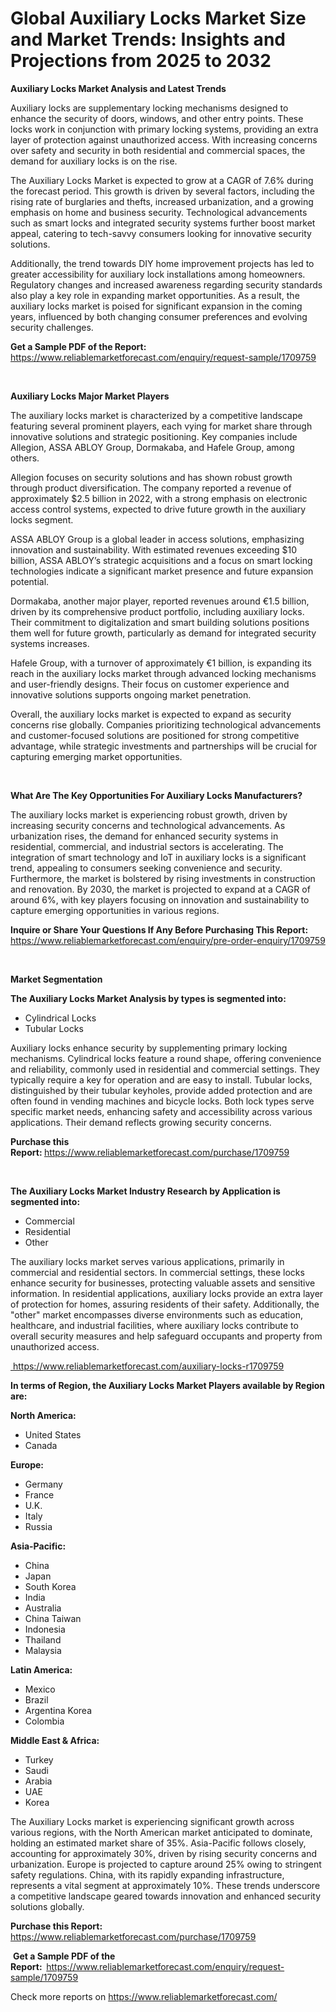<p><h1>Global Auxiliary Locks Market Size and Market Trends: Insights and Projections from 2025 to 2032</h1></p><p><strong>Auxiliary Locks Market Analysis and Latest Trends</strong></p>
<p><p>Auxiliary locks are supplementary locking mechanisms designed to enhance the security of doors, windows, and other entry points. These locks work in conjunction with primary locking systems, providing an extra layer of protection against unauthorized access. With increasing concerns over safety and security in both residential and commercial spaces, the demand for auxiliary locks is on the rise.</p><p>The Auxiliary Locks Market is expected to grow at a CAGR of 7.6% during the forecast period. This growth is driven by several factors, including the rising rate of burglaries and thefts, increased urbanization, and a growing emphasis on home and business security. Technological advancements such as smart locks and integrated security systems further boost market appeal, catering to tech-savvy consumers looking for innovative security solutions.</p><p>Additionally, the trend towards DIY home improvement projects has led to greater accessibility for auxiliary lock installations among homeowners. Regulatory changes and increased awareness regarding security standards also play a key role in expanding market opportunities. As a result, the auxiliary locks market is poised for significant expansion in the coming years, influenced by both changing consumer preferences and evolving security challenges.</p></p>
<p><strong>Get a Sample PDF of the Report:&nbsp;</strong> <a href="https://www.reliablemarketforecast.com/enquiry/request-sample/1709759?utm_campaign=3530&utm_medium=2&utm_source=Github&utm_content=ia&utm_term=27032025&utm_id=auxiliary-locks">https://www.reliablemarketforecast.com/enquiry/request-sample/1709759</a></p>
<p>&nbsp;</p>
<p><strong>Auxiliary Locks Major Market Players</strong></p>
<p><p>The auxiliary locks market is characterized by a competitive landscape featuring several prominent players, each vying for market share through innovative solutions and strategic positioning. Key companies include Allegion, ASSA ABLOY Group, Dormakaba, and Hafele Group, among others.</p><p>Allegion focuses on security solutions and has shown robust growth through product diversification. The company reported a revenue of approximately $2.5 billion in 2022, with a strong emphasis on electronic access control systems, expected to drive future growth in the auxiliary locks segment.</p><p>ASSA ABLOY Group is a global leader in access solutions, emphasizing innovation and sustainability. With estimated revenues exceeding $10 billion, ASSA ABLOY’s strategic acquisitions and a focus on smart locking technologies indicate a significant market presence and future expansion potential.</p><p>Dormakaba, another major player, reported revenues around €1.5 billion, driven by its comprehensive product portfolio, including auxiliary locks. Their commitment to digitalization and smart building solutions positions them well for future growth, particularly as demand for integrated security systems increases.</p><p>Hafele Group, with a turnover of approximately €1 billion, is expanding its reach in the auxiliary locks market through advanced locking mechanisms and user-friendly designs. Their focus on customer experience and innovative solutions supports ongoing market penetration.</p><p>Overall, the auxiliary locks market is expected to expand as security concerns rise globally. Companies prioritizing technological advancements and customer-focused solutions are positioned for strong competitive advantage, while strategic investments and partnerships will be crucial for capturing emerging market opportunities.</p></p>
<p>&nbsp;</p>
<p><strong>What Are The Key Opportunities For Auxiliary Locks Manufacturers?</strong></p>
<p><p>The auxiliary locks market is experiencing robust growth, driven by increasing security concerns and technological advancements. As urbanization rises, the demand for enhanced security systems in residential, commercial, and industrial sectors is accelerating. The integration of smart technology and IoT in auxiliary locks is a significant trend, appealing to consumers seeking convenience and security. Furthermore, the market is bolstered by rising investments in construction and renovation. By 2030, the market is projected to expand at a CAGR of around 6%, with key players focusing on innovation and sustainability to capture emerging opportunities in various regions.</p></p>
<p><strong>Inquire or Share Your Questions If Any Before Purchasing This Report:</strong> <a href="https://www.reliablemarketforecast.com/enquiry/pre-order-enquiry/1709759?utm_campaign=3530&utm_medium=2&utm_source=Github&utm_content=ia&utm_term=27032025&utm_id=auxiliary-locks">https://www.reliablemarketforecast.com/enquiry/pre-order-enquiry/1709759</a></p>
<p>&nbsp;</p>
<p><strong>Market Segmentation</strong></p>
<p><strong>The Auxiliary Locks Market Analysis by types is segmented into:</strong></p>
<p><ul><li>Cylindrical Locks</li><li>Tubular Locks</li></ul></p>
<p><p>Auxiliary locks enhance security by supplementing primary locking mechanisms. Cylindrical locks feature a round shape, offering convenience and reliability, commonly used in residential and commercial settings. They typically require a key for operation and are easy to install. Tubular locks, distinguished by their tubular keyholes, provide added protection and are often found in vending machines and bicycle locks. Both lock types serve specific market needs, enhancing safety and accessibility across various applications. Their demand reflects growing security concerns.</p></p>
<p><strong>Purchase this Report:&nbsp;</strong><a href="https://www.reliablemarketforecast.com/purchase/1709759?utm_campaign=3530&utm_medium=2&utm_source=Github&utm_content=ia&utm_term=27032025&utm_id=auxiliary-locks">https://www.reliablemarketforecast.com/purchase/1709759</a></p>
<p>&nbsp;</p>
<p><strong>The Auxiliary Locks Market Industry Research by Application is segmented into:</strong></p>
<p><ul><li>Commercial</li><li>Residential</li><li>Other</li></ul></p>
<p><p>The auxiliary locks market serves various applications, primarily in commercial and residential sectors. In commercial settings, these locks enhance security for businesses, protecting valuable assets and sensitive information. In residential applications, auxiliary locks provide an extra layer of protection for homes, assuring residents of their safety. Additionally, the "other" market encompasses diverse environments such as education, healthcare, and industrial facilities, where auxiliary locks contribute to overall security measures and help safeguard occupants and property from unauthorized access.</p></p>
<p><a href="https://www.reliablemarketforecast.com/auxiliary-locks-r1709759?utm_campaign=3530&utm_medium=2&utm_source=Github&utm_content=ia&utm_term=27032025&utm_id=auxiliary-locks">&nbsp;https://www.reliablemarketforecast.com/auxiliary-locks-r1709759</a></p>
<p><strong>In terms of Region, the Auxiliary Locks Market Players available by Region are:</strong></p>
<p>
    <p> <strong> North America: </strong>
        <ul>
            <li>United States</li>
            <li>Canada</li>
        </ul>
        </p> 
    <p> <strong> Europe: </strong>
        <ul>
            <li>Germany</li>
            <li>France</li>
            <li>U.K.</li>
            <li>Italy</li>
            <li>Russia</li>
        </ul>
        </p> 
    <p> <strong> Asia-Pacific: </strong>
        <ul>
            <li>China</li>
            <li>Japan</li>
            <li>South Korea</li>
            <li>India</li>
            <li>Australia</li>
            <li>China Taiwan</li>
            <li>Indonesia</li>
            <li>Thailand</li>
            <li>Malaysia</li>
        </ul>
        </p> 
    <p> <strong> Latin America: </strong>
        <ul>
            <li>Mexico</li>
            <li>Brazil</li>
            <li>Argentina Korea</li>
            <li>Colombia</li>
        </ul>
        </p> 
    <p> <strong> Middle East & Africa: </strong>
        <ul>
            <li>Turkey</li>
            <li>Saudi</li>
            <li>Arabia</li>
            <li>UAE</li>
            <li>Korea</li>
        </ul>
    </p>
    </p>
<p><p>The Auxiliary Locks market is experiencing significant growth across various regions, with the North American market anticipated to dominate, holding an estimated market share of 35%. Asia-Pacific follows closely, accounting for approximately 30%, driven by rising security concerns and urbanization. Europe is projected to capture around 25% owing to stringent safety regulations. China, with its rapidly expanding infrastructure, represents a vital segment at approximately 10%. These trends underscore a competitive landscape geared towards innovation and enhanced security solutions globally.</p></p>
<p><strong>Purchase this Report: </strong><a href="https://www.reliablemarketforecast.com/purchase/1709759?utm_campaign=3530&utm_medium=2&utm_source=Github&utm_content=ia&utm_term=27032025&utm_id=auxiliary-locks">https://www.reliablemarketforecast.com/purchase/1709759</a></p>
<p>&nbsp;<strong>Get a Sample PDF of the Report:&nbsp;&nbsp;</strong><a href="https://www.reliablemarketforecast.com/enquiry/request-sample/1709759?utm_campaign=3530&utm_medium=2&utm_source=Github&utm_content=ia&utm_term=27032025&utm_id=auxiliary-locks">https://www.reliablemarketforecast.com/enquiry/request-sample/1709759</a></p>
<p><strong></strong></p>
<p>Check more reports on <a href="https://www.reliablemarketforecast.com/?utm_campaign=3530&utm_medium=2&utm_source=Github&utm_content=ia&utm_term=27032025&utm_id=auxiliary-locks">https://www.reliablemarketforecast.com/</a></p>